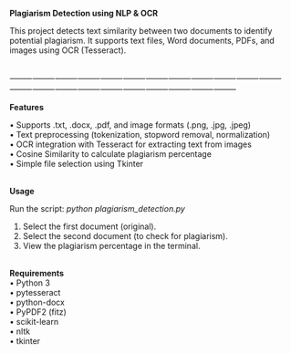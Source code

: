 **Plagiarism Detection using NLP & OCR**<br>

This project detects text similarity between two documents to identify potential plagiarism.
It supports text files, Word documents, PDFs, and images using OCR (Tesseract).  <br><br>

⸻⸻⸻⸻⸻⸻⸻⸻⸻⸻⸻⸻⸻⸻⸻⸻⸻⸻⸻⸻⸻⸻

**Features**<br>

•	Supports .txt, .docx, .pdf, and image formats (.png, .jpg, .jpeg) <br>
•	Text preprocessing (tokenization, stopword removal, normalization) <br>
•	OCR integration with Tesseract for extracting text from images <br>
•	Cosine Similarity to calculate plagiarism percentage <br>
•	Simple file selection using Tkinter <br><br>


**Usage**<br>

Run the script:
  *python plagiarism_detection.py*

  1.	Select the first document (original). <br>
  2.	Select the second document (to check for plagiarism). <br>
  3.	View the plagiarism percentage in the terminal. <br><br>


**Requirements**<br>
	•	Python 3 <br>
	•	pytesseract <br>
	•	python-docx <br>
	•	PyPDF2 (fitz) <br>
	•	scikit-learn <br>
	•	nltk <br>
	•	tkinter <br>
